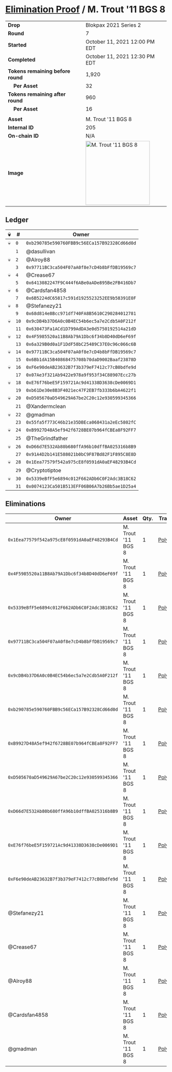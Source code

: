 # [Elimination Proof](./readme.md) / M. Trout &#039;11 BGS 8

|||
|---|---|
| **Drop** | Blokpax 2021 Series 2 |
| **Round** | 7 |
| **Started** | October 11, 2021 12:00 PM EDT |
| **Completed** | October 11, 2021 12:30 PM EDT |
| **Tokens remaining before round** | 1,920 |
| **&nbsp;&nbsp;&nbsp;&nbsp;Per Asset** | 32 |
| **Tokens remaining after round** | 960 |
| **&nbsp;&nbsp;&nbsp;&nbsp;Per Asset** | 16 |
| | |
| **Asset** | M. Trout &#039;11 BGS 8 |
| **Internal ID** | 205 |
| **On-chain ID** | N/A |
| **Image** | <img src="https://tcdn.blokpax.com/9484ebfa-6363-4e04-a7fe-e27255efbba8/98c7a046bbd7f82f2a6d770a805aedd68580acdd643e0c800b2c761401fb6d1f.jpg" height="200" alt="M. Trout &#039;11 BGS 8" /> |

## Ledger

| 💀 | # | Owner |
| --- | --- | --- |
| 💀 | `0` | `0xb290785e590760FBB9c56ECa157B92328Cd66d0d` |
|  | `1` | @dasullivan |
| 💀 | `2` | @Alroy88 |
|  | `3` | `0x97711BC3ca504F07aA0f8e7cD4b8bFfDB19569c7` |
| 💀 | `4` | @Crease67 |
|  | `5` | `0x6413082247F9C444f6ABe0aADe895Be2FB416Db7` |
| 💀 | `6` | @Cardsfan4858 |
|  | `7` | `0x6B5224dC65817c591d1925523252EE9b58391E0F` |
| 💀 | `8` | @Stefanezy21 |
|  | `9` | `0x68d814e8Bcc971df740FA8B5610C290284012781` |
| 💀 | `10` | `0x9cDB4b37D6A0c0B4EC54b6ec5a7e2Cdb5A0F212f` |
|  | `11` | `0x630473Fa1ACd1D799AdDA3e0d5750192514a21dD` |
| 💀 | `12` | `0x4F5985520a11B8Ab79A1Dbc6f34b8D40dD6eF69f` |
|  | `13` | `0x6a329B0d0a1F1DdF58bC25489C37E0c96c066c6B` |
| 💀 | `14` | `0x97711BC3ca504F07aA0f8e7cD4b8bFfDB19569c7` |
|  | `15` | `0x6Bb1dA15B40868475708b70daD9002Baaf23878D` |
| 💀 | `16` | `0xF6e90deAB23632B7f3b379eF7412c77cB0bdfe9d` |
|  | `17` | `0x07Ae3f321Ab9422e978a9f953f34C88907Ecc27b` |
| 💀 | `18` | `0xE76f76beE5F159721Ac9d41338D3638cDe0069D1` |
|  | `19` | `0xb61De30e8B3F4021ec47F2EB7fb333b6bA4622f1` |
| 💀 | `20` | `0xD505670aD549629A67be2C20c12e930599345366` |
|  | `21` | @Xandermclean |
| 💀 | `22` | @gmadman |
|  | `23` | `0x55fa5f773C46b21e35DBEca068431a2eEc5802fC` |
| 💀 | `24` | `0xB9927D48A5ef942f6728BE07b964fCBEa8F92FF7` |
|  | `25` | @TheGrindfather |
| 💀 | `26` | `0xD66d7E532Ab80b680ffA96b10dffBA025316b8B9` |
|  | `27` | `0x91A4D2b141E588021b0bC9F87Bd82F1F895C8E8D` |
| 💀 | `28` | `0x1Eea77579f542a975cE8f0591dA0aEF48293B4Cd` |
|  | `29` | @Cryptotiptoe |
| 💀 | `30` | `0x5339eBfF5e6894c012F662ADb6C0F2Adc3B18C62` |
|  | `31` | `0x0074123Ca501B513EFF06B06A7b26Bb5ae1D25a4` |


## Eliminations

| Owner | Asset | Qty. | Transaction |
| --- | --- | --- | --- |
| `0x1Eea77579f542a975cE8f0591dA0aEF48293B4Cd` | M. Trout '11 BGS 8 | 1 | [Polygonscan](https://polygonscan.com/tx/0xdd345a641de9b7658e9876e4fa2a8b349a9d67ed80aa8950999e68713e8ac824) |
| `0x4F5985520a11B8Ab79A1Dbc6f34b8D40dD6eF69f` | M. Trout '11 BGS 8 | 1 | [Polygonscan](https://polygonscan.com/tx/0xc6321775cc16fe617f046058aef82dcadf48d43dcd62e2b6d476724f7e2a82f2) |
| `0x5339eBfF5e6894c012F662ADb6C0F2Adc3B18C62` | M. Trout '11 BGS 8 | 1 | [Polygonscan](https://polygonscan.com/tx/0xbbaa9ce1433ab4f3ea65c13b9f88f8c2af9d86dd94d8b5d416d75cdd884ffd5d) |
| `0x97711BC3ca504F07aA0f8e7cD4b8bFfDB19569c7` | M. Trout '11 BGS 8 | 1 | [Polygonscan](https://polygonscan.com/tx/0xcfca18869e7434ad8d3867b30be1b4e1f601753f84988673830bf3ac50e9a341) |
| `0x9cDB4b37D6A0c0B4EC54b6ec5a7e2Cdb5A0F212f` | M. Trout '11 BGS 8 | 1 | [Polygonscan](https://polygonscan.com/tx/0x81cbbc830a34d1e40eea67e58e7f952b8a0d4ff0b7547eac0eaed9e4a6b01ae3) |
| `0xb290785e590760FBB9c56ECa157B92328Cd66d0d` | M. Trout '11 BGS 8 | 1 | [Polygonscan](https://polygonscan.com/tx/0x21c0152a10b484b295c056e977537e200136f451481c679515f289a3d3ce88fb) |
| `0xB9927D48A5ef942f6728BE07b964fCBEa8F92FF7` | M. Trout '11 BGS 8 | 1 | [Polygonscan](https://polygonscan.com/tx/0xe328eba9a1438c0ea99e352f215b5fc36ec71389a55ce35f267e2065d0ef4e1b) |
| `0xD505670aD549629A67be2C20c12e930599345366` | M. Trout '11 BGS 8 | 1 | [Polygonscan](https://polygonscan.com/tx/0x9699ace87ab688a899c66cc593a1a78f3d9d715eb5d86e787daecf2171861fa1) |
| `0xD66d7E532Ab80b680ffA96b10dffBA025316b8B9` | M. Trout '11 BGS 8 | 1 | [Polygonscan](https://polygonscan.com/tx/0x47fa0ef0988866ef0f0d9794eb669de67071e88a63176dbe41df7e423df80a1a) |
| `0xE76f76beE5F159721Ac9d41338D3638cDe0069D1` | M. Trout '11 BGS 8 | 1 | [Polygonscan](https://polygonscan.com/tx/0xe2e9ef13cb5b8a742e3d60129a7c620175ccaea8a53b04e952246085aece1fde) |
| `0xF6e90deAB23632B7f3b379eF7412c77cB0bdfe9d` | M. Trout '11 BGS 8 | 1 | [Polygonscan](https://polygonscan.com/tx/0xa6728d8c14986337c2d597b1e669da8f222f03d3e93e45cfc930f4b5f485cbf2) |
| @Stefanezy21 | M. Trout '11 BGS 8 | 1 | [Polygonscan](https://polygonscan.com/tx/0x376d06dc715aa79e5bbf92bb58a70786d206d8a4c00bb3a50d5c5e5fadaa33bd) |
| @Crease67 | M. Trout '11 BGS 8 | 1 | [Polygonscan](https://polygonscan.com/tx/0xd139343eac9ce3d330a30db179688058d1f1a969781600d235657e70cdb83b05) |
| @Alroy88 | M. Trout '11 BGS 8 | 1 | [Polygonscan](https://polygonscan.com/tx/0x7766ab3c465bddffcf0d936a47918ddc9fcdf72a15b0ee46fea38379cab43415) |
| @Cardsfan4858 | M. Trout '11 BGS 8 | 1 | [Polygonscan](https://polygonscan.com/tx/0xe373b9edb67f191f3c33a460f04cf75e999872289f6570940c3d472374d5ce3c) |
| @gmadman | M. Trout '11 BGS 8 | 1 | [Polygonscan](https://polygonscan.com/tx/0x76c7c826e70d6b05ecab3fbe11fd1fb4d81ee6a294271fba67c6ecc552274d8c) |
